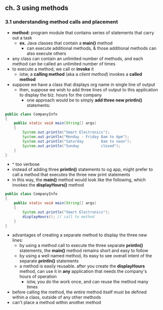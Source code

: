 ## ch. 3 using methods 

### 3.1 understanding method calls and placement 
- __method:__ program module that contains series of statements that carry out a task 
  - __ex.__ Java classes that contain a __main()__ method 
    - can execute additional methods, & those additional methods can also execute others 
- any class can contain an unlimited number of methods, and each method can be called an unlimited number of times 
- to execute a method, we call or __invoke__ it 
  - iotw, a __calling method__ (aka a _client method_) invokes a __called method__
- suppose we have a class that displays org name in single line of output
  - then, suppose we wish to add three lines of output to this application to display the biz. hours for the company 
    - one approach would be to simply __add three new println()__ statements: 
```java
public class CompanyInfo
{
    public static void main(String[] args)
    {
        System.out.println("Smart Electronics"); 
        System.out.println("Monday - Friday 8am to 6pm");
        System.out.println("Saturday        8am to noon"); 
        System.out.println("Sunday          closed");
    }
} 
```
- ^ too verbose 
- instead of adding three __println()__ statements to og app, might prefer to call a method that executes the three new print statements 
- in this way, the __main()__ method would look like the following, which invokes the __displayHours()__ method 
```java
public class CompanyInfo
{
    public static void main(String[] args)
    {
        System.out.println("Smart Electronics");
        displayHours(); // call to method 
    }
}
```
- advantages of creating a separate method to display the three new lines: 
  - by using a method call to execute the three separate __println()__ statements, the __main()__ method remains short and easy to follow
  - by using a well named method, its easy to see overall intent of the separate __println()__ statements 
  - a method is easily reusable. after you create the __displayHours__ method, can use it in __any__ application that needs the company's hours of operation 
    - iotw, you do the work once, and can reuse the method many times 
- before calling the method, the entire method itself must be defined within a class, outside of any other methods  
- can't place a method within another method 


